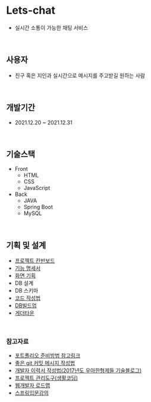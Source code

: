 # Lets-chat 
+ 실시간 소통이 가능한 채팅 서비스
<br>

## 사용자
+ 친구 혹은 지인과 실시간으로 메시지를 주고받길 원하는 사람

<br>

## 개발기간
+ 2021.12.20 ~ 2021.12.31

<br>

## 기술스택
+ Front
  + HTML
  + CSS
  + JavaScript
+ Back
  + JAVA
  + Spring Boot
  + MySQL
 
<br>

## 기획 및 설계
+ [프로젝트 칸반보드](https://github.com/jaelyung/Lets-chat/projects/1)
+ [기능 명세서](https://ruddy-joke-db6.notion.site/6752f876bc2440bcad3fef7ed8e08565)
+ [화면 기획](https://ruddy-joke-db6.notion.site/6cdf433392274722a62dd0421077832e)
+ DB 설계
+ DB 스키마
+ [코드 작성법](https://ruddy-joke-db6.notion.site/ed0c2561c2534f80ab808c2836f89388)
+ [DB빌드업](https://www.notion.so/DB-11529239670842379574a9c290f694e0)
+ [게더타운](https://gather.town/invite?token=kEDjn360mN0KMyXGjhhTxWjUu-k30exr)
<br>

### 참고자료
+ [포트폴리오 준비방법 참고링크](https://www.notion.so/9c7edc0573f4472b9da4e62e9f8a3f74)
+ [좋은 git 커밋 메시지 작성법](https://meetup.toast.com/posts/106)
+ [개발자 이력서 작성법(2017년도 우아한형제들 기술블로그)](https://techblog.woowahan.com/2531/)
+ [프로젝트 관리도구(생활코딩)](https://www.opentutorials.org/course/3837)
+ [웹개발자 로드맵](https://github.com/devJang/developer-roadmap)
+ [스프링입문강의](https://www.inflearn.com/course/%EC%8A%A4%ED%94%84%EB%A7%81-%EC%9E%85%EB%AC%B8-%EC%8A%A4%ED%94%84%EB%A7%81%EB%B6%80%ED%8A%B8)
